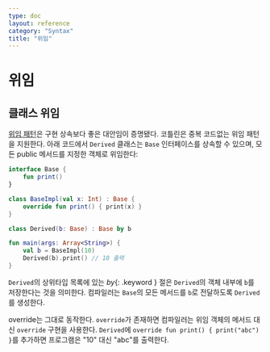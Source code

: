 ```yaml
---
type: doc
layout: reference
category: "Syntax"
title: "위임"
---
```


# 위임

## 클래스 위임


[위임 패턴](https://en.wikipedia.org/wiki/Delegation_pattern)은 구현 상속보다 좋은 대안임이 증명됐다.
코틀린은 중복 코드없는 위임 패턴을 지원한다.
아래 코드에서 `Derived` 클래스는 `Base` 인터페이스를 상속할 수 있으며,
모든 public 메서드를 지정한 객체로 위임한다:

``` kotlin
interface Base {
    fun print()
}

class BaseImpl(val x: Int) : Base {
    override fun print() { print(x) }
}

class Derived(b: Base) : Base by b

fun main(args: Array<String>) {
    val b = BaseImpl(10)
    Derived(b).print() // 10 출력
}
```

`Derived`의 상위타입 목록에 있는 *by*{: .keyword } 절은
`Derived`의 객체 내부에 `b`를 저장한다는 것을 의미한다.
컴파일러는 `Base`의 모든 메서드를 `b`로 전달하도록 `Derived`를 생성한다.

override는 그대로 동작한다. `override`가 존재하면 컴파일러는 위임 객체의 메서드 대신 `override` 구현을 사용한다.
`Derived`에 `override fun print() { print("abc") }`를 추가하면
프로그램은 "10" 대신 "abc"를 출력한다.
